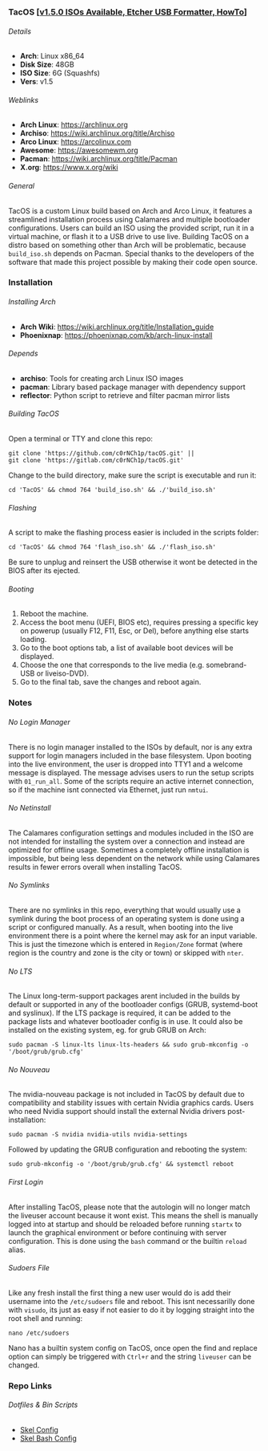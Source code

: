 ### TacOS [[v1.5.0 ISOs Available, ](https://app.mediafire.com/y9ongymscl0ag)[Etcher USB Formatter, ](https://etcher.balena.io)[HowTo](https://youtu.be/GWZvGu8LjNc?si=vDeoD4UX1xw45h8T)]
###### Details
- **Arch**: Linux x86_64
- **Disk Size**: 48GB
- **ISO Size**: 6G (Squashfs)
- **Vers**: v1.5
###### Weblinks
- **Arch Linux**: https://archlinux.org
- **Archiso**: https://wiki.archlinux.org/title/Archiso
- **Arco Linux**: https://arcolinux.com
- **Awesome**: https://awesomewm.org
- **Pacman**: https://wiki.archlinux.org/title/Pacman
- **X.org**: https://www.x.org/wiki
###### General
TacOS is a custom Linux build based on Arch and Arco Linux, it features a streamlined
installation process using Calamares and multiple bootloader configurations. Users can
build an ISO using the provided script, run it in a virtual machine, or flash it to a USB
drive to use live. Building TacOS on a distro based on something other than Arch will be
problematic, because `build_iso.sh` depends on Pacman. Special thanks to the developers of
the software that made this project possible by making their code open source.
### Installation
###### Installing Arch
- **Arch Wiki**: https://wiki.archlinux.org/title/Installation_guide
- **Phoenixnap**: https://phoenixnap.com/kb/arch-linux-install
###### Depends
- **archiso**: Tools for creating arch Linux ISO images
- **pacman**: Library based package manager with dependency support
- **reflector**: Python script to retrieve and filter pacman mirror lists
###### Building TacOS
Open a terminal or TTY and clone this repo:
```shell
git clone 'https://github.com/c0rNCh1p/tacOS.git' ||
git clone 'https://gitlab.com/c0rNCh1p/tacOS.git'
```
Change to the build directory, make sure the script is executable and run it:
```shell
cd 'TacOS' && chmod 764 'build_iso.sh' && ./'build_iso.sh'
```
###### Flashing
A script to make the flashing process easier is included in the scripts folder:
```shell
cd 'TacOS' && chmod 764 'flash_iso.sh' && ./'flash_iso.sh'
```
Be sure to unplug and reinsert the USB otherwise it wont be detected in the BIOS after
its ejected.
###### Booting
1. Reboot the machine.
2. Access the boot menu (UEFI, BIOS etc), requires pressing a specific key on powerup
   (usually F12, F11, Esc, or Del), before anything else starts loading.
3. Go to the boot options tab, a list of available boot devices will be displayed.
4. Choose the one that corresponds to the live media (e.g. somebrand-USB or liveiso-DVD).
5. Go to the final tab, save the changes and reboot again.
### Notes
###### No Login Manager
There is no login manager installed to the ISOs by default, nor is any extra support for
login managers included in the base filesystem. Upon booting into the live environment,
the user is dropped into TTY1 and a welcome message is displayed. The message advises
users to run the setup scripts with `01_run_all`. Some of the scripts require an active
internet connection, so if the machine isnt connected via Ethernet, just run `nmtui`.
###### No Netinstall
The Calamares configuration settings and modules included in the ISO are not intended for
installing the system over a connection and instead are optimized for offline usage.
Sometimes a completely offline installation is impossible, but being less dependent on
the network while using Calamares results in fewer errors overall when installing TacOS.
###### No Symlinks
There are no symlinks in this repo, everything that would usually use a symlink during
the boot process of an operating system is done using a script or configured manually. As
a result, when booting into the live environment there is a point where the kernel may
ask for an input variable. This is just the timezone which is entered in `Region/Zone`
format (where region is the country and zone is the city or town) or skipped with `nter`.
###### No LTS
The Linux long-term-support packages arent included in the builds by default or supported
in any of the bootloader configs (GRUB, systemd-boot and syslinux). If the LTS package is
required, it can be added to the package lists and whatever bootloader config is in use. It
could also be installed on the existing system, eg. for grub GRUB on Arch:
```shell
sudo pacman -S linux-lts linux-lts-headers && sudo grub-mkconfig -o '/boot/grub/grub.cfg'
```
###### No Nouveau
The nvidia-nouveau package is not included in TacOS by default due to compatibility and
stability issues with certain Nvidia graphics cards. Users who need Nvidia support should
install the external Nvidia drivers post-installation:
```shell
sudo pacman -S nvidia nvidia-utils nvidia-settings
```
Followed by updating the GRUB configuration and rebooting the system:
```shell
sudo grub-mkconfig -o '/boot/grub/grub.cfg' && systemctl reboot
```
###### First Login
After installing TacOS, please note that the autologin will no longer match the liveuser
account because it wont exist. This means the shell is manually logged into at startup
and should be reloaded before running `startx` to launch the graphical environment or
before continuing with server configuration. This is done using the `bash` command or the
builtin `reload` alias.
###### Sudoers File
Like any fresh install the first thing a new user would do is add their username into the
`/etc/sudoers` file and reboot. This isnt necessarilly done with `visudo`, its just as
easy if not easier to do it by logging straight into the root shell and running:
```
nano /etc/sudoers
```
Nano has a builtin system config on TacOS, once open the find and replace option can simply
be triggered with `Ctrl+r` and the string `liveuser` can be changed.
### Repo Links
###### Dotfiles & Bin Scripts
- [Skel Config](https://gitlab.com/c0rNCh1p/tacos/-/tree/master/tacos/airootfs/etc/skel/.config)
- [Skel Bash Config](https://gitlab.com/c0rNCh1p/tacos/-/tree/master/tacos/airootfs/etc/skel/.local/bin)